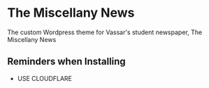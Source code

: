 # The Miscellany News
The custom Wordpress theme for Vassar's student newspaper, The Miscellany News

## Reminders when Installing

 - USE CLOUDFLARE
